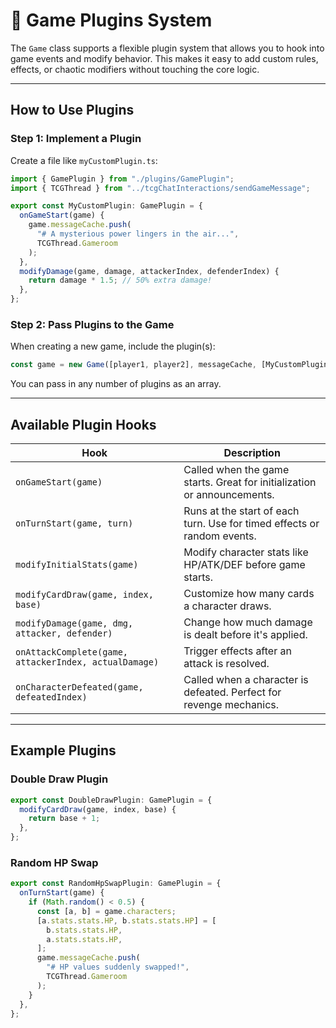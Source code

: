 # 🧩 Game Plugins System

The `Game` class supports a flexible plugin system that allows you to hook into game events and modify behavior. This makes it easy to add custom rules, effects, or chaotic modifiers without touching the core logic.

---

## How to Use Plugins

### Step 1: Implement a Plugin

Create a file like `myCustomPlugin.ts`:

```ts
import { GamePlugin } from "./plugins/GamePlugin";
import { TCGThread } from "../tcgChatInteractions/sendGameMessage";

export const MyCustomPlugin: GamePlugin = {
  onGameStart(game) {
    game.messageCache.push(
      "# A mysterious power lingers in the air...",
      TCGThread.Gameroom
    );
  },
  modifyDamage(game, damage, attackerIndex, defenderIndex) {
    return damage * 1.5; // 50% extra damage!
  },
};
```

### Step 2: Pass Plugins to the Game

When creating a new game, include the plugin(s):

```ts
const game = new Game([player1, player2], messageCache, [MyCustomPlugin]);
```

You can pass in any number of plugins as an array.

---

## Available Plugin Hooks

| Hook                                                  | Description                                                             |
| ----------------------------------------------------- | ----------------------------------------------------------------------- |
| `onGameStart(game)`                                   | Called when the game starts. Great for initialization or announcements. |
| `onTurnStart(game, turn)`                             | Runs at the start of each turn. Use for timed effects or random events. |
| `modifyInitialStats(game)`                            | Modify character stats like HP/ATK/DEF before game starts.              |
| `modifyCardDraw(game, index, base)`                   | Customize how many cards a character draws.                             |
| `modifyDamage(game, dmg, attacker, defender)`         | Change how much damage is dealt before it's applied.                    |
| `onAttackComplete(game, attackerIndex, actualDamage)` | Trigger effects after an attack is resolved.                            |
| `onCharacterDefeated(game, defeatedIndex)`            | Called when a character is defeated. Perfect for revenge mechanics.     |

---

## Example Plugins

### Double Draw Plugin

```ts
export const DoubleDrawPlugin: GamePlugin = {
  modifyCardDraw(game, index, base) {
    return base + 1;
  },
};
```

### Random HP Swap

```ts
export const RandomHpSwapPlugin: GamePlugin = {
  onTurnStart(game) {
    if (Math.random() < 0.5) {
      const [a, b] = game.characters;
      [a.stats.stats.HP, b.stats.stats.HP] = [
        b.stats.stats.HP,
        a.stats.stats.HP,
      ];
      game.messageCache.push(
        "# HP values suddenly swapped!",
        TCGThread.Gameroom
      );
    }
  },
};
```
